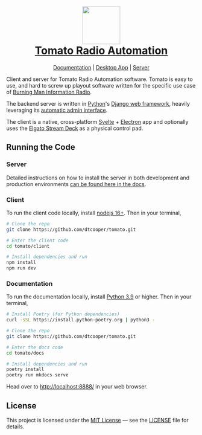 <h1 align="center">
  <a href="https://dtcooper.github.io/tomato/">
    <img src="https://raw.github.com/dtcooper/tomato/main/client/assets/icons/tomato.png" width="100"><br>
    Tomato Radio Automation
  </a>
</h1>

<p align="center">
  <a href="https://dtcooper.github.io/tomato/">Documentation</a> |
  <a href="https://dtcooper.github.io/tomato/client/">Desktop App</a> |
  <a href="https://dtcooper.github.io/tomato/server/">Server</a>
</p>

Client and server for Tomato Radio Automation software. Tomato is easy to use,
and hard to screw up playout software written for the specific use case of
[Burning Man Information Radio](https://bmir.org).

The backend server is written in [Python](https://www.python.org/)'s
[Django web framework](https://www.djangoproject.com/), heavily leveraging its
[automatic admin interface](https://docs.djangoproject.com/en/4.1/ref/contrib/admin/).

The client is a native, cross-platform [Svelte](https://svelte.dev/) +
[Electron](https://www.electronjs.org/) app and optionally uses the
[Elgato Stream Deck](https://www.elgato.com/en/stream-deck) as a physical control
pad.

## Running the Code

### Server

Detailed instructions on how to install the server in both development and
production environments
[can be found here in the docs](https://dtcooper.github.io/tomato/server/).

### Client

To run the client code locally, install [nodejs 16+](https://nodejs.org/).
Then in your terminal,

```bash
# Clone the repo
git clone https://github.com/dtcooper/tomato.git

# Enter the client code
cd tomato/client

# Install dependencies and run
npm install
npm run dev
```

### Documentation

To run the documentation locally, install [Python 3.9](https://www.python.org/)
or higher. Then in your terminal,

```bash
# Install Poetry (for Python dependencies)
curl -sSL https://install.python-poetry.org | python3 -

# Clone the repo
git clone https://github.com/dtcooper/tomato.git

# Enter the docs code
cd tomato/docs

# Install dependencies and run
poetry install
poetry run mkdocs serve
```

Head over to <http://localhost:8888/> in your web browser.

## License

This project is licensed under the [MIT License](https://opensource.org/licenses/MIT)
&mdash; see the [LICENSE](https://github.com/dtcooper/tomato/blob/main/LICENSE)
file for details.
